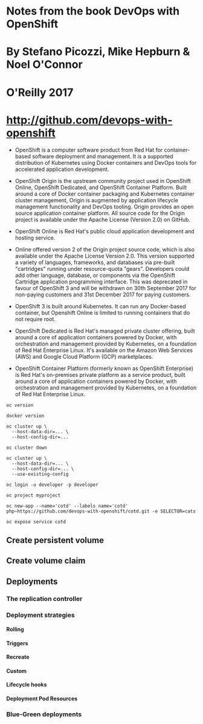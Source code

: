 # Notes from the book DevOps with OpenShift

# By Stefano Picozzi, Mike Hepburn & Noel O'Connor

# O'Reilly 2017

# http://github.com/devops-with-openshift

- OpenShift is a computer software product from Red Hat for container-based software deployment and management. It is a supported distribution of Kubernetes using Docker containers and DevOps tools for accelerated application development.

- OpenShift Origin is the upstream community project used in OpenShift Online, OpenShift Dedicated, and OpenShift Container Platform. Built around a core of Docker container packaging and Kubernetes container cluster management, Origin is augmented by application lifecycle management functionality and DevOps tooling. Origin provides an open source application container platform. All source code for the Origin project is available under the Apache License (Version 2.0) on GitHub.

- OpenShift Online is Red Hat's public cloud application development and hosting service.

- Online offered version 2 of the Origin project source code, which is also available under the Apache License Version 2.0. This version supported a variety of languages, frameworks, and databases via pre-built "cartridges" running under resource-quota "gears". Developers could add other language, database, or components via the OpenShift Cartridge application programming interface. This was deprecated in favour of OpenShift 3 and will be withdrawn on 30th September 2017 for non-paying customers and 31st December 2017 for paying customers.

- OpenShift 3 is built around Kubernetes. It can run any Docker-based container, but Openshift Online is limited to running containers that do not require root.

- OpenShift Dedicated is Red Hat's managed private cluster offering, built around a core of application containers powered by Docker, with orchestration and management provided by Kubernetes, on a foundation of Red Hat Enterprise Linux. It's available on the Amazon Web Services (AWS) and Google Cloud Platform (GCP) marketplaces.

- OpenShift Container Platform (formerly known as OpenShift Enterprise) is Red Hat's on-premises private platform as a service product, built around a core of application containers powered by Docker, with orchestration and management provided by Kubernetes, on a foundation of Red Hat Enterprise Linux.

```
oc version

docker version

oc cluster up \
  --host-data-dir=... \
  --host-config-dir=...

oc cluster down

oc cluster up \
  --host-data-dir=... \
  --host-config-dir=... \
  --use-existing-config
```

```
oc login -u developer -p developer

oc project myproject

oc new-app --name='cotd' --labels name='cotd' php~https://github.com/devops-with-openshift/cotd.git -e SELECTOR=cats

oc expose service cotd
```

## Create persistent volume

## Create volume claim

## Deployments

### The replication controller

### Deployment strategies

#### Rolling

#### Triggers

#### Recreate

#### Custom

#### Lifecycle hooks

#### Deployment Pod Resources

### Blue-Green deployments

